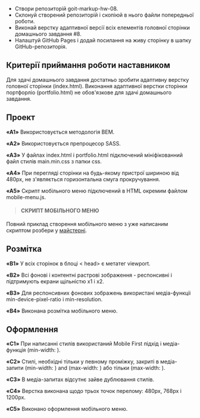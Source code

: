 * Створи репозиторій goit-markup-hw-08.
* Склонуй створений репозиторій і скопіюй в нього файли попередньої роботи.
* Виконай верстку адаптивної версії всіх елементів головної сторінки домашнього завдання #8.
* Налаштуй GitHub Pages і додай посилання на живу сторінку в шапку GitHub-репозиторія.
  
## Критерії приймання роботи наставником

Для здачі домашнього завдання достатньо зробити адаптивну верстку головної сторінки (index.html). Виконання адаптивної верстки сторінки портфорліо (portfolio.html) не обов'язкове для здачі домашнього завдання.

## Проект

**«A1»** Використовується методологія BEM.

**«A2»** Використовується препроцесор SASS.

**«A3»** У файлах index.html і portfolio.html підключений мініфікованний файл стилів main.min.css з папки css.

**«A4»** При перегляді сторінки на будь-якому пристрої шириною від 480px, не з'являється горизонтальна смуга прокручування.

**«A5»** Скрипт мобільного меню підключений в HTML окремим файлом mobile-menu.js.

>#### СКРИПТ МОБІЛЬНОГО МЕНЮ
Повний приклад створення мобільного меню з уже написаним скриптом розбери у [майстерні](https://github.com/goitacademy/mobile-menu-workshop).

## Розмітка

**«B1»** У всіх сторінок в блоці < head> є метатег viewport.

**«B2»** Всі фонові і контентні растрові зображення - респонсивні і підтримують екрани щільністю x1 і x2.

**«B3»** Для респонсивних фонових зображень використані медіа-функціі min-device-pixel-ratio і min-resolution.

**«B4»** Виконана розмітка мобільного меню.

## Оформлення

**«C1»** При написанні стилів використаний Mobile First підхід і медіа-функція (min-width: ).

**«C2»** Стилі, необхідні тільки у певному проміжку, закриті в медіа-запити (min-width: ) and (max-width: ) або тільки (max-width: ).

**«C3»** В медіа-запитах відсутнє зайве дублювання стилів.

**«C4»** Верстка виконана щодо трьох точок перелому: 480px, 768px і 1200px.

**«C5»** Виконано оформлення мобільного меню.
